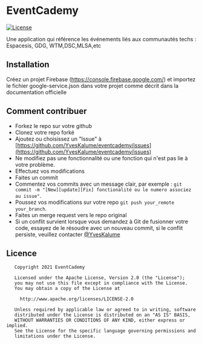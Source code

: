 # EventCademy
[![License](https://img.shields.io/badge/License-Apache%202.0-blue.svg)](https://opensource.org/licenses/Apache-2.0)

Une application qui référence les événements liés aux communautés techs : Espacesis, GDG, WTM,DSC,MLSA,etc

## Installation

Créez un projet Firebase (https://console.firebase.google.com/) et importez le fichier google-service.json dans votre projet comme décrit dans la documentation officielle

## Comment contribuer

- Forkez le repo sur votre github
- Clonez votre repo forké
- Ajoutez ou choisissez un "Issue" à [https://github.com/YvesKalume/eventcademy/issues](https://github.com/YvesKalume/eventcademy/issues)
- Ne modifiez pas une fonctionnalité ou une fonction qui n'est pas lie à votre problème.
- Effectuez vos modifications
- Faites un commit
- Commentez vos commits avec un message clair, par exemple : `git commit -m "[New][update][Fix] fonctionalité ou le numero associez au issue"`.
- Poussez vos modifications sur votre repo  `git push your_remote your_branch`.
- Faites un merge request vers le repo original
- Si un conflit survient lorsque vous demandez à Git de fusionner votre code, essayez de le résoudre avec un nouveau commit, si le conflit persiste, veuillez contacter [@YvesKalume](https://github.com/YvesKalume/)

## Licence

       Copyright 2021 EventCademy
    
       Licensed under the Apache License, Version 2.0 (the "License");
       you may not use this file except in compliance with the License.
       You may obtain a copy of the License at
    
         http://www.apache.org/licenses/LICENSE-2.0
    
       Unless required by applicable law or agreed to in writing, software
       distributed under the License is distributed on an "AS IS" BASIS,
       WITHOUT WARRANTIES OR CONDITIONS OF ANY KIND, either express or implied.
       See the License for the specific language governing permissions and
       limitations under the License.


